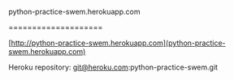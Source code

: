 python-practice-swem.herokuapp.com

====================

[http://python-practice-swem.herokuapp.com](python-practice-swem.herokuapp.com)

Heroku repository:
git@heroku.com:python-practice-swem.git
